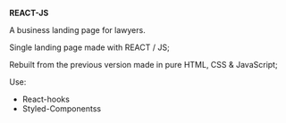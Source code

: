 **REACT-JS**

A business landing page for lawyers.

Single landing page made with REACT / JS;

Rebuilt from the previous version made in pure HTML, CSS & JavaScript;

Use:
 - React-hooks
 - Styled-Componentss